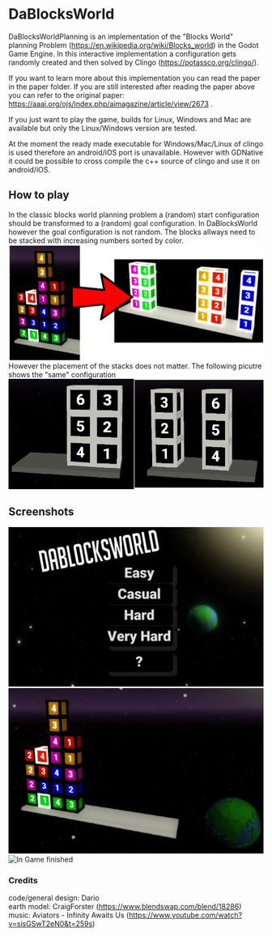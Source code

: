 # DaBlocksWorld

DaBlocksWorldPlanning is an implementation of the "Blocks World" planning Problem (https://en.wikipedia.org/wiki/Blocks_world) in the Godot Game Engine.
In this interactive implementation a configuration gets randomly created and then solved by Clingo (https://potassco.org/clingo/).


If you want to learn more about this implementation you can read the paper in the paper folder.
If you are still interested after reading the paper above you can refer to the original paper: https://aaai.org/ojs/index.php/aimagazine/article/view/2673 .


If you just want to play the game, builds for Linux, Windows and Mac are available but only the Linux/Windows version are tested.

At the moment the ready made executable for Windows/Mac/Linux of clingo is used therefore an android/iOS port is unavailable.
However with GDNative it could be possible to cross compile the c++ source of clingo and use it on android/iOS.


## How to play

In the classic blocks world planning problem a (random) start configuration should be transformed to a (random) goal configuration.
In DaBlocksWorld however the goal configuration is not random. 
The blocks allways need to be stacked with increasing numbers sorted by color. </br>
![Start to finish](https://github.com/CaptainDario/DaBlocksWorld/blob/master/slides/images/start_goal_config_colored.png)
</br> However the placement of the stacks does not matter. 
The following picutre shows the "same" configuration</br>
![Amibigous goal configs](https://github.com/CaptainDario/DaBlocksWorld/blob/master/paper/images/ambiguous_goal_config.png)

## Screenshots
![Main Menu](https://github.com/CaptainDario/DaBlocksWorld/blob/master/paper/images/titleScreen.png)
![In Game start](https://github.com/CaptainDario/DaBlocksWorld/blob/master/paper/images/colorizedBlocks.png)
![In Game finished](https://github.com/CaptainDario/DaBlocksWorld/tree/master/slides/images/coloredGoalConfig.png)

### Credits

code/general design: Dario </br>
earth model: CraigForster (https://www.blendswap.com/blend/18286) </br>
music: Aviators - Infinity Awaits Us (https://www.youtube.com/watch?v=sisGSwT2eN0&t=259s)</br>
